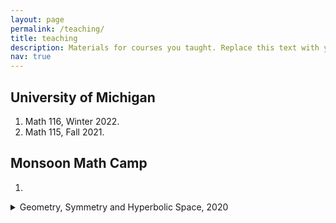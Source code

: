 ```yaml
---
layout: page
permalink: /teaching/
title: teaching
description: Materials for courses you taught. Replace this text with your description.
nav: true
---
```


## University of Michigan 
1. Math 116, Winter 2022.
2. Math 115, Fall 2021.

## Monsoon Math Camp 
1. 
<details>
  <summary> Geometry, Symmetry and Hyperbolic Space, 2020 </summary>
  Description: Exposure to a lot of Euclidean geometry may create the impression that higher geometry is the study of generalized distance spaces. This course will try to convince participants that in some cases, a better view of geometry is the interaction between a space and its group of transformations, via material on elementary hyperbolic geometry. We will see basic results in hyperbolic geometry, the hyperbolic Gauss-Bonnet Theorem, the Iwasawa decomposition, a quick version of material on Fuchsian groups and quotienting, and if time permits, the Milnor-Svarc lemma.

Prerequisites: High School Calculus and High School Matrices.
  
Verdict: The course was one of the more challenging ones at camp, but students still seemed to engage with the lectures. 
</details>
